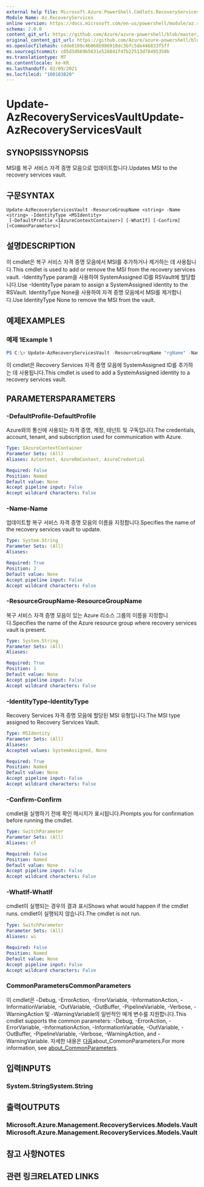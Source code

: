 ```yaml
---
external help file: Microsoft.Azure.PowerShell.Cmdlets.RecoveryServices.Backup.dll-Help.xml
Module Name: Az.RecoveryServices
online version: https://docs.microsoft.com/en-us/powershell/module/az.recoveryservices/update-azrecoveryservicesvault
schema: 2.0.0
content_git_url: https://github.com/Azure/azure-powershell/blob/master/src/RecoveryServices/RecoveryServices/help/Update-AzRecoveryServicesVault.md
original_content_git_url: https://github.com/Azure/azure-powershell/blob/master/src/RecoveryServices/RecoveryServices/help/Update-AzRecoveryServicesVault.md
ms.openlocfilehash: cdde8169c4b068b986910dc3bfc5de446833f5ff
ms.sourcegitcommit: c05d3d669b5631e526841f47b22513d78495350b
ms.translationtype: MT
ms.contentlocale: ko-KR
ms.lasthandoff: 02/09/2021
ms.locfileid: "100183820"
---
```

# <span data-ttu-id="57494-101">Update-AzRecoveryServicesVault</span><span class="sxs-lookup"><span data-stu-id="57494-101">Update-AzRecoveryServicesVault</span></span>

## <span data-ttu-id="57494-102">SYNOPSIS</span><span class="sxs-lookup"><span data-stu-id="57494-102">SYNOPSIS</span></span>
<span data-ttu-id="57494-103">MSI를 복구 서비스 자격 증명 모음으로 업데이트합니다.</span><span class="sxs-lookup"><span data-stu-id="57494-103">Updates MSI to the recovery services vault.</span></span>

## <span data-ttu-id="57494-104">구문</span><span class="sxs-lookup"><span data-stu-id="57494-104">SYNTAX</span></span>

```
Update-AzRecoveryServicesVault -ResourceGroupName <string> -Name <string> -IdentityType <MSIdentity>
 [-DefaultProfile <IAzureContextContainer>] [-WhatIf] [-Confirm] [<CommonParameters>]
```

## <span data-ttu-id="57494-105">설명</span><span class="sxs-lookup"><span data-stu-id="57494-105">DESCRIPTION</span></span>
<span data-ttu-id="57494-106">이 cmdlet은 복구 서비스 자격 증명 모음에서 MSI를 추가하거나 제거하는 데 사용됩니다.</span><span class="sxs-lookup"><span data-stu-id="57494-106">This cmdlet is used to add or remove  the MSI from the recovery services vault.</span></span> <span data-ttu-id="57494-107">-IdentityType param을 사용하여 SystemAssigned ID를 RSVault에 할당합니다.</span><span class="sxs-lookup"><span data-stu-id="57494-107">Use -IdentityType param to assign a SystemAssigned identity to the RSVault.</span></span> <span data-ttu-id="57494-108">IdentityType None을 사용하여 자격 증명 모음에서 MSI를 제거합니다.</span><span class="sxs-lookup"><span data-stu-id="57494-108">Use IdentityType None to remove the MSI from the vault.</span></span>

## <span data-ttu-id="57494-109">예제</span><span class="sxs-lookup"><span data-stu-id="57494-109">EXAMPLES</span></span>

### <span data-ttu-id="57494-110">예제 1</span><span class="sxs-lookup"><span data-stu-id="57494-110">Example 1</span></span>
```powershell
PS C:\> Update-AzRecoveryServicesVault -ResourceGroupName "rgName" -Name "vaultName" -IdentityType SystemAssigned
```

<span data-ttu-id="57494-111">이 cmdlet은 Recovery Services 자격 증명 모음에 SystemAssigned ID를 추가하는 데 사용됩니다.</span><span class="sxs-lookup"><span data-stu-id="57494-111">This cmdlet is used to add a SystemAssigned identity to a recovery services vault.</span></span>

## <span data-ttu-id="57494-112">PARAMETERS</span><span class="sxs-lookup"><span data-stu-id="57494-112">PARAMETERS</span></span>

### <span data-ttu-id="57494-113">-DefaultProfile</span><span class="sxs-lookup"><span data-stu-id="57494-113">-DefaultProfile</span></span>
<span data-ttu-id="57494-114">Azure와의 통신에 사용되는 자격 증명, 계정, 테넌트 및 구독입니다.</span><span class="sxs-lookup"><span data-stu-id="57494-114">The credentials, account, tenant, and subscription used for communication with Azure.</span></span>

```yaml
Type: IAzureContextContainer
Parameter Sets: (All)
Aliases: AzContext, AzureRmContext, AzureCredential

Required: False
Position: Named
Default value: None
Accept pipeline input: False
Accept wildcard characters: False
```

### <span data-ttu-id="57494-115">-Name</span><span class="sxs-lookup"><span data-stu-id="57494-115">-Name</span></span>

<span data-ttu-id="57494-116">업데이트할 복구 서비스 자격 증명 모음의 이름을 지정합니다.</span><span class="sxs-lookup"><span data-stu-id="57494-116">Specifies the name of the recovery services vault to update.</span></span>

```yaml
Type: System.String
Parameter Sets: (All)
Aliases:

Required: True
Position: 2
Default value: None
Accept pipeline input: False
Accept wildcard characters: False
```

### <span data-ttu-id="57494-117">-ResourceGroupName</span><span class="sxs-lookup"><span data-stu-id="57494-117">-ResourceGroupName</span></span>

<span data-ttu-id="57494-118">복구 서비스 자격 증명 모음이 있는 Azure 리소스 그룹의 이름을 지정합니다.</span><span class="sxs-lookup"><span data-stu-id="57494-118">Specifies the name of the Azure resource group where recovery services vault is present.</span></span>

```yaml
Type: System.String
Parameter Sets: (All)
Aliases:

Required: True
Position: 1
Default value: None
Accept pipeline input: False
Accept wildcard characters: False
```

### <span data-ttu-id="57494-119">-IdentityType</span><span class="sxs-lookup"><span data-stu-id="57494-119">-IdentityType</span></span>
<span data-ttu-id="57494-120">Recovery Services 자격 증명 모음에 할당된 MSI 유형입니다.</span><span class="sxs-lookup"><span data-stu-id="57494-120">The MSI type assigned to Recovery Services Vault.</span></span>

```yaml
Type: MSIdentity
Parameter Sets: (All)
Aliases:
Accepted values: SystemAssigned, None

Required: True
Position: Named
Default value: None
Accept pipeline input: False
Accept wildcard characters: False
```

### <span data-ttu-id="57494-121">-Confirm</span><span class="sxs-lookup"><span data-stu-id="57494-121">-Confirm</span></span>
<span data-ttu-id="57494-122">cmdlet을 실행하기 전에 확인 메시지가 표시됩니다.</span><span class="sxs-lookup"><span data-stu-id="57494-122">Prompts you for confirmation before running the cmdlet.</span></span>

```yaml
Type: SwitchParameter
Parameter Sets: (All)
Aliases: cf

Required: False
Position: Named
Default value: None
Accept pipeline input: False
Accept wildcard characters: False
```

### <span data-ttu-id="57494-123">-WhatIf</span><span class="sxs-lookup"><span data-stu-id="57494-123">-WhatIf</span></span>
<span data-ttu-id="57494-124">cmdlet이 실행되는 경우의 결과 표시</span><span class="sxs-lookup"><span data-stu-id="57494-124">Shows what would happen if the cmdlet runs.</span></span>
<span data-ttu-id="57494-125">cmdlet이 실행되지 않습니다.</span><span class="sxs-lookup"><span data-stu-id="57494-125">The cmdlet is not run.</span></span>

```yaml
Type: SwitchParameter
Parameter Sets: (All)
Aliases: wi

Required: False
Position: Named
Default value: None
Accept pipeline input: False
Accept wildcard characters: False
```

### <span data-ttu-id="57494-126">CommonParameters</span><span class="sxs-lookup"><span data-stu-id="57494-126">CommonParameters</span></span>
<span data-ttu-id="57494-127">이 cmdlet은 -Debug, -ErrorAction, -ErrorVariable, -InformationAction, -InformationVariable, -OutVariable, -OutBuffer, -PipelineVariable, -Verbose, -WarningAction 및 -WarningVariable의 일반적인 매개 변수를 지원합니다.</span><span class="sxs-lookup"><span data-stu-id="57494-127">This cmdlet supports the common parameters: -Debug, -ErrorAction, -ErrorVariable, -InformationAction, -InformationVariable, -OutVariable, -OutBuffer, -PipelineVariable, -Verbose, -WarningAction, and -WarningVariable.</span></span> <span data-ttu-id="57494-128">자세한 내용은 [다음](http://go.microsoft.com/fwlink/?LinkID=113216)about_CommonParameters.</span><span class="sxs-lookup"><span data-stu-id="57494-128">For more information, see [about_CommonParameters](http://go.microsoft.com/fwlink/?LinkID=113216).</span></span>

## <span data-ttu-id="57494-129">입력</span><span class="sxs-lookup"><span data-stu-id="57494-129">INPUTS</span></span>

### <span data-ttu-id="57494-130">System.String</span><span class="sxs-lookup"><span data-stu-id="57494-130">System.String</span></span>

## <span data-ttu-id="57494-131">출력</span><span class="sxs-lookup"><span data-stu-id="57494-131">OUTPUTS</span></span>

### <span data-ttu-id="57494-132">Microsoft.Azure.Management.RecoveryServices.Models.Vault</span><span class="sxs-lookup"><span data-stu-id="57494-132">Microsoft.Azure.Management.RecoveryServices.Models.Vault</span></span>

## <span data-ttu-id="57494-133">참고 사항</span><span class="sxs-lookup"><span data-stu-id="57494-133">NOTES</span></span>

## <span data-ttu-id="57494-134">관련 링크</span><span class="sxs-lookup"><span data-stu-id="57494-134">RELATED LINKS</span></span>
